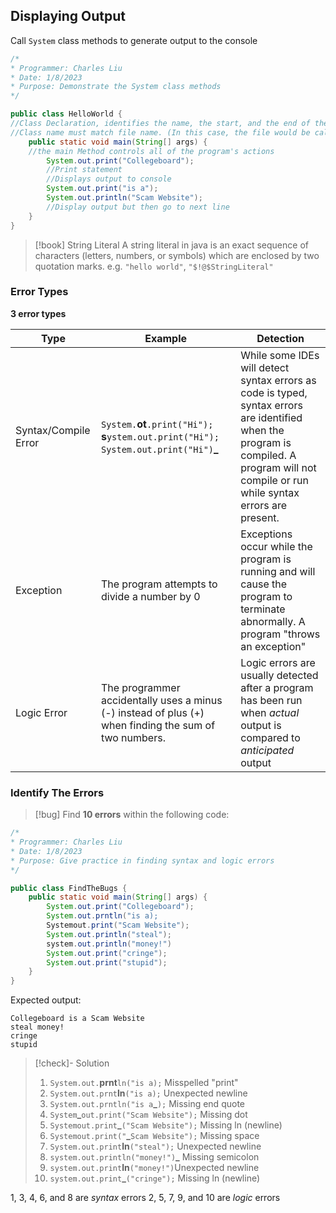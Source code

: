 ## Displaying Output

Call `System` class methods to generate output to the console

```java
/*
* Programmer: Charles Liu
* Date: 1/8/2023
* Purpose: Demonstrate the System class methods
*/

public class HelloWorld { 
//Class Declaration, identifies the name, the start, and the end of the class.
//Class name must match file name. (In this case, the file would be called HelloWorld.java)
	public static void main(String[] args) { 
	//the main Method controls all of the program's actions
		System.out.print("Collegeboard"); 
		//Print statement
		//Displays output to console
		System.out.print("is a");
		System.out.println("Scam Website");
		//Display output but then go to next line
	}
}
```

>[!book] String Literal
A string literal in java is an exact sequence of characters (letters, numbers, or symbols) which are enclosed by two quotation marks.
e.g. `"hello world"`, `"$!@$StringLiteral"`

### Error Types

**3 error types**

| **Type** | **Example** | **Detection** |
| --- | --- | --- |
|  Syntax/Compile Error | `System.`**ot**`.print("Hi");` **s**`ystem.out.print("Hi");` `System.out.print("Hi")`**\_**| While some IDEs will detect syntax errors as code is typed, syntax errors are identified when the program is compiled. A program will not compile or run while syntax errors are present. |
| Exception | The program attempts to divide a number by 0 | Exceptions occur while the program is running and will cause the program to terminate abnormally. A program "throws an exception" |
| Logic Error | The programmer accidentally uses a minus (-) instead of plus (+) when finding the sum of two numbers. | Logic errors are usually detected after a program has been run when *actual* output is compared to *anticipated* output |

### Identify The Errors

>[!bug] Find **10 errors** within the following code: 
```java
/*
* Programmer: Charles Liu
* Date: 1/8/2023
* Purpose: Give practice in finding syntax and logic errors
*/

public class FindTheBugs { 
	public static void main(String[] args) { 
		System.out.print("Collegeboard"); 
		System.out.prntln("is a);
		Systemout.print("Scam Website");
		System.out.println("steal");
		system.out.println("money!")
		System.out.print("cringe");
		System.out.print("stupid");
	}
}
```

Expected output:
```
Collegeboard is a Scam Website
steal money!
cringe
stupid
```

>[!check]- Solution
>1. `System.out.`**prnt**`ln("is a);` Misspelled "print"
>2. `System.out.prnt`**ln**`("is a);` Unexpected newline
>3. `System.out.prntln("is a`**\_**`);` Missing end quote
>4. `System`**\_**`out.print("Scam Website");` Missing dot
>5.  `Systemout.print`**\_**`("Scam Website");` Missing ln (newline)
>6. `Systemout.print("`**\_**`Scam Website");` Missing space
>7. `System.out.print`**ln**`("steal");` Unexpected newline
>8. `system.out.println("money!")`**\_** Missing semicolon
>9. `system.out.print`**ln**`("money!")`Unexpected newline
>10. `system.out.print`**\_**`("cringe");` Missing ln (newline)
>
1, 3, 4, 6, and 8 are *syntax* errors
2, 5, 7, 9, and 10 are *logic* errors

